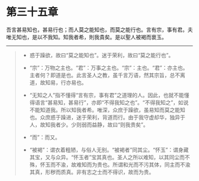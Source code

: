 # 第三十五章

吾言甚易知也，甚易行也；而人莫之能知也，而莫之能行也。言有宗，事有君。夫唯无知也，是以不我知。知我者希，則我貴矣。是以聖人被褐而褱玉。

---

> + 惑于躁欲，故曰“莫之能知也”。迷于荣利，故曰“莫之能行也”。
>
> + “宗”：万物之主也。“君”：万事之主也。“宗”：主也。“君”：亦主也。主者何？即道是也。此言圣人之教，虽千言万语，然其宗旨，总不离道，故知易，行亦易也。
>
> + “无知之人”指不懂得“言有宗，事有君”之道理的人。因此，也就不能懂得语言“甚易知，甚易行”，亦即“不得我知之也”。“不得我知之”，如说不能知道我。所以知我者希。唯深，众庶于躁欲，虽易知而莫之能知也。众庶惑于躁进，迷于荣利，背道而行。由于我守虚却华，独异于人，故知我者少。少则弱而益静，故曰“则我贵矣”。
>
> + “而”：而又。
>
> + “被褐”：谓衣着粗陋，与俗人无别。“被褐者”同其尘。“怀玉”：谓身藏其宝，又与众异。“怀玉者”宝其真也。圣人之所以难知，以其同尘而不殊，怀玉而不渝，故难知而为贵也。所谓和光而不污其体，同主而不渝其真，形秽而质真。非有志之士而不得识，故而为贵。
